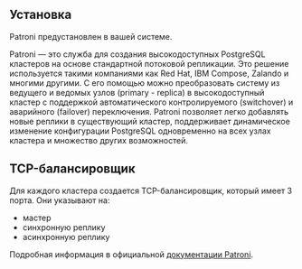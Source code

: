 ## Установка

Patroni предустановлен в вашей системе.

Patroni — это служба для создания высокодоступных PostgreSQL кластеров на основе стандартной потоковой репликации. Это решение используется такими компаниями как Red Hat, IBM Compose, Zalando и многими другими. С его помощью можно преобразовать систему из ведущего и ведомых узлов (primary - replica) в высокодоступный кластер с поддержкой автоматического контролируемого (switchover) и аварийного (failover) переключения. Patroni позволяет легко добавлять новые реплики в существующий кластер, поддерживает динамическое изменение конфигурации PostgreSQL одновременно на всех узлах кластера и множество других возможностей.

## TCP-балансировщик

Для каждого кластера создается TCP-балансировщик, который имеет 3 порта. Они указывают на:

- мастер
- синхронную реплику
- асинхронную реплику

Подробная информация в официальной [документации Patroni](https://patroni.readthedocs.io/en/latest/index.html).
